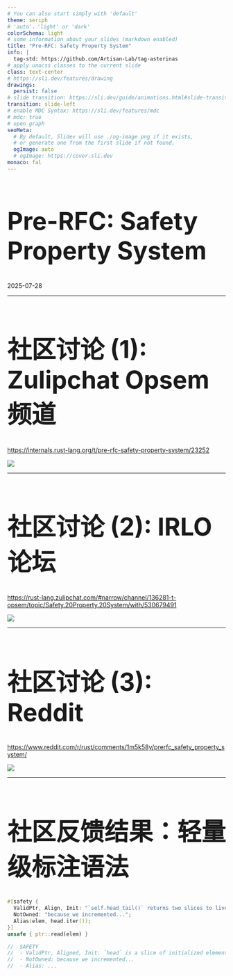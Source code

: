 ```yaml
---
# You can also start simply with 'default'
theme: seriph
# 'auto'，'light' or 'dark'
colorSchema: light
# some information about your slides (markdown enabled)
title: "Pre-RFC: Safety Property System"
info: |
  tag-std: https://github.com/Artisan-Lab/tag-asterinas
# apply unocss classes to the current slide
class: text-center
# https://sli.dev/features/drawing
drawings:
  persist: false
# slide transition: https://sli.dev/guide/animations.html#slide-transitions
transition: slide-left
# enable MDC Syntax: https://sli.dev/features/mdc
# mdc: true
# open graph
seoMeta:
  # By default, Slidev will use ./og-image.png if it exists,
  # or generate one from the first slide if not found.
  ogImage: auto
  # ogImage: https://cover.sli.dev
monaco: fal
---
```


# Pre-RFC: Safety Property System

2025-07-28

<style>
h1 { font-size: 3.5rem; }
</style>

---

# 社区讨论 (1): Zulipchat Opsem 频道

<https://internals.rust-lang.org/t/pre-rfc-safety-property-system/23252>

![](https://github.com/user-attachments/assets/b1f9b5d4-9716-4a5e-bdc7-5b6277b045a6)


---

# 社区讨论 (2): IRLO 论坛

<https://rust-lang.zulipchat.com/#narrow/channel/136281-t-opsem/topic/Safety.20Property.20System/with/530679491>

![](https://github.com/user-attachments/assets/9edba322-23c8-499e-8589-8138ccce3441)

---

# 社区讨论 (3): Reddit

<https://www.reddit.com/r/rust/comments/1m5k58y/prerfc_safety_property_system/>

![](https://github.com/user-attachments/assets/52951f09-979f-418b-af38-8562476bae87)

---

# 社区反馈结果：轻量级标注语法

```rust
#[safety {
  ValidPtr, Align, Init: "`self.head_tail()` returns two slices to live elements";
  NotOwned: "because we incremented...";
  Alias(elem, head.iter());
}]
unsafe { ptr::read(elem) }
```

```rust
//  SAFETY
//  - ValidPtr, Aligned, Init: `head` is a slice of initialized elements.
//  - NotOwned: because we incremented...
//  - Alias: ...
```
